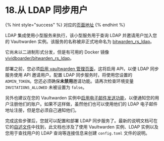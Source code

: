 # 18.从 LDAP 同步用户

{% hint style="success" %}
对应的[页面地址](https://github.com/dani-garcia/vaultwarden/wiki/Syncing-users-from-LDAP)
{% endhint %}

LDAP 集成使用小型服务来执行，该小型服务用于查询 LDAP 并邀请用户加入您的 Vaultwarden 实例。该服务的名称被非正式地命名为 [bitwarden\_rs\_ldap](https://github.com/ViViDboarder/bitwarden_rs_ldap)。

它尚未以二进制形式分发，但是有可用的 Docker 镜像 [vividboarder/bitwarden\_rs\_ldap](https://hub.docker.com/r/vividboarder/bitwarden_rs_ldap)。

部署之前，您必须[启用 vaultwarden 管理页面](enabling-admin-page.md)，这将启用 API，以便 LDAP 同步服务使用 API 邀请用户。配置 LDAP 同步服务时，将使用您设置的 `ADMIN_TOKEN`。您还必须确保**未禁用**邀请功能。请再次检查环境变量 `INVITATIONS_ALLOWED` 未被设置为 `false`。

另外也建议在您的 Vaultwarden 实例中[启用电子邮件发送功能](smtp-configuration.md)，以便通知您的用户注册他们的账户。如果不这样做，虽然他们也可以使用他们的 LDAP 电子邮件地址注册，但是您必须自己通知他们。

完成这些步骤后，您就可以配置和部署 LDAP 同步服务了。最新的说明文档可在它的[自述文件](https://github.com/ViViDboarder/bitwarden_rs_ldap)中找到，此文档也涉及了使用 Vaultwarden 实例、LDAP 实例以及您用于查找用户的 LDAP 查询等连接信息来创建 `config.toml` 文件的说明。

